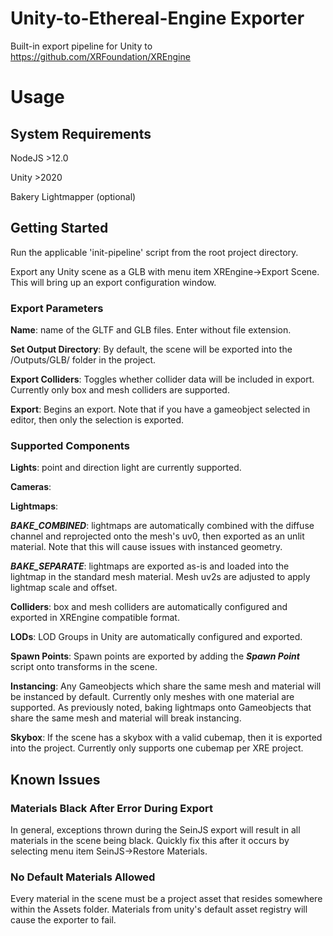 # Unity-to-Ethereal-Engine Exporter
Built-in export pipeline for Unity to https://github.com/XRFoundation/XREngine
# Usage

## System Requirements
NodeJS >12.0

Unity >2020

Bakery Lightmapper (optional)

## Getting Started
Run the applicable 'init-pipeline' script from the root project directory.

Export any Unity scene as a GLB with menu item XREngine->Export Scene. This will bring up an export configuration window. 

### Export Parameters
**Name**: name of the GLTF and GLB files. Enter without file extension.

**Set Output Directory**: By default, the scene will be exported into the /Outputs/GLB/ folder in the project.

**Export Colliders**: Toggles whether collider data will be included in export. Currently only box and mesh colliders are supported.

**Export**: Begins an export. Note that if you have a gameobject selected in editor, then only the selection is exported.

### Supported Components
**Lights**: point and direction light are currently supported.

**Cameras**: 

**Lightmaps**: 

  ***BAKE_COMBINED***: lightmaps are automatically combined with the diffuse channel and reprojected onto the mesh's uv0, then exported as an unlit material. Note that this will cause issues with instanced geometry.

  ***BAKE_SEPARATE***: lightmaps are exported as-is and loaded into the lightmap in the standard mesh material. Mesh uv2s are adjusted to apply lightmap scale and offset. 

**Colliders**: box and mesh colliders are automatically configured and exported in XREngine compatible format.

**LODs**: LOD Groups in Unity are automatically configured and exported. 

**Spawn Points**: Spawn points are exported by adding the ***Spawn Point*** script onto transforms in the scene. 

**Instancing**: Any Gameobjects which share the same mesh and material will be instanced by default. Currently only meshes with one material are supported. As previously noted, baking lightmaps onto Gameobjects that share the same mesh and material will break instancing.

**Skybox**: If the scene has a skybox with a valid cubemap, then it is exported into the project. Currently only supports one cubemap per XRE project.

## Known Issues

### Materials Black After Error During Export
In general, exceptions thrown during the SeinJS export will result in all materials in the scene being black. Quickly fix this after it occurs by selecting menu item SeinJS->Restore Materials.

### No Default Materials Allowed
Every material in the scene must be a project asset that resides somewhere within the Assets folder. Materials from unity's default asset registry will cause the exporter to fail.


